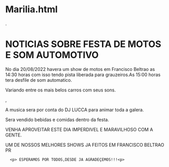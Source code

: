 # Marilia.html
<!DOCTYPE html>.

<h1>NOTICIAS SOBRE FESTA DE MOTOS E SOM AUTOMOTIVO</h1>
  
<p>  No dia 20/08/2022 havera um show de motos em Francisco Beltrao as 14:30 horas
     com isso tendo pista liberada para grauzeiros.As 15:00 horas tera desfile de som automatico.</P>
   <p>  Variando entre os mais belos carros com seus sons.</p>,<p>  A musica sera por conta do DJ LUCCA para animar toda a galera.</p>
   <P>Sera vendido bebidas e comidas dentro da festa.</p>
  
 <p> VENHA APROVEITAR ESTE DIA IMPERDIVEL E MARAVILHOSO COM A GENTE.</p>
 <p> UM DE NOSSOS MELHORES SHOWS JA FEITOS EM FRANCISCO BELTRAO PR</P>
  
      <p> ESPERAMOS POR TODOS,DESDE JA AGRADEÇEMOS!!!<p>
